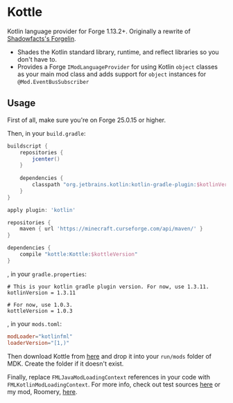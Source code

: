 # Kottle
Kotlin language provider for Forge 1.13.2+. Originally a rewrite of [Shadowfacts's Forgelin](https://github.com/shadowfacts/Forgelin).

- Shades the Kotlin standard library, runtime, and reflect libraries so you don't have to.
- Provides a Forge `IModLanguageProvider` for using Kotlin `object` classes as your main mod class and adds support for
`object` instances for `@Mod.EventBusSubscriber`

## Usage
First of all, make sure you're on Forge 25.0.15 or higher.

Then, in your `build.gradle`:
```groovy
buildscript {
    repositories {
        jcenter()
    }
    
    dependencies {
        classpath "org.jetbrains.kotlin:kotlin-gradle-plugin:$kotlinVersion"
    }
}

apply plugin: 'kotlin'

repositories {
	maven { url 'https://minecraft.curseforge.com/api/maven/' }
}

dependencies {
	compile "kottle:Kottle:$kottleVersion"
}
```
, in your `gradle.properties`:
```
# This is your kotlin gradle plugin version. For now, use 1.3.11.
kotlinVersion = 1.3.11

# For now, use 1.0.3. 
kottleVersion = 1.0.3
```
, in your `mods.toml`:
```toml
modLoader="kotlinfml"
loaderVersion="[1,)"
```

Then download Kottle from [here](https://minecraft.curseforge.com/projects/kottle/files) and drop it into your `run/mods`
folder of MDK. Create the folder if it doesn't exist.

Finally, replace `FMLJavaModLoadingContext` references in your code with `FMLKotlinModLoadingContext`. For more info, check
out test sources [here](https://github.com/autaut03/kottle/tree/master/src/test/kotlin/net/alexwells/kottle) or my mod,
Roomery, [here](https://github.com/autaut03/roomery).
